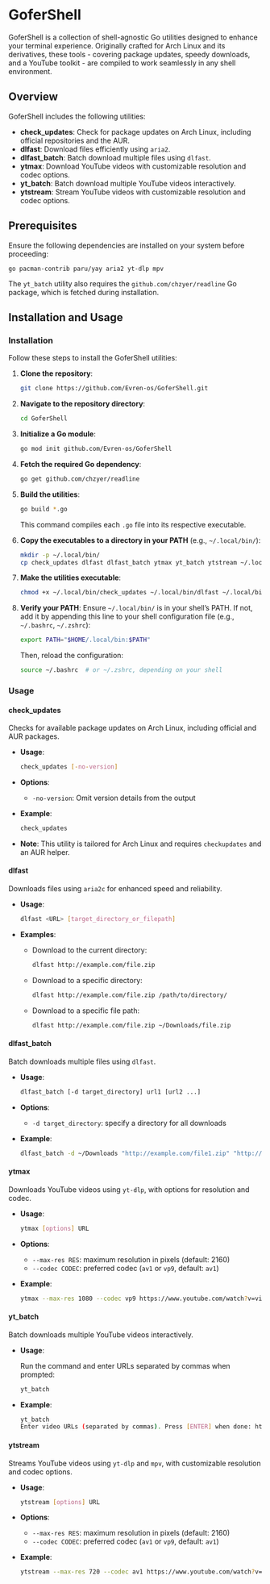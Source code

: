 # GoferShell

GoferShell is a collection of shell-agnostic Go utilities designed to enhance your terminal experience. Originally crafted for Arch Linux and its derivatives, these tools - covering package updates, speedy downloads, and a YouTube toolkit - are compiled to work seamlessly in any shell environment.

## Overview

GoferShell includes the following utilities:

- **check_updates**: Check for package updates on Arch Linux, including official repositories and the AUR.
- **dlfast**: Download files efficiently using `aria2`.
- **dlfast_batch**: Batch download multiple files using `dlfast`.
- **ytmax**: Download YouTube videos with customizable resolution and codec options.
- **yt_batch**: Batch download multiple YouTube videos interactively.
- **ytstream**: Stream YouTube videos with customizable resolution and codec options.

## Prerequisites

Ensure the following dependencies are installed on your system before proceeding:

```
go pacman-contrib paru/yay aria2 yt-dlp mpv
```

The `yt_batch` utility also requires the `github.com/chzyer/readline` Go package, which is fetched during installation.

## Installation and Usage

### Installation

Follow these steps to install the GoferShell utilities:

1. **Clone the repository**:

   ```sh
   git clone https://github.com/Evren-os/GoferShell.git
   ```

2. **Navigate to the repository directory**:

   ```sh
   cd GoferShell
   ```

3. **Initialize a Go module**:

   ```sh
   go mod init github.com/Evren-os/GoferShell
   ```

4. **Fetch the required Go dependency**:

   ```sh
   go get github.com/chzyer/readline
   ```

5. **Build the utilities**:

   ```sh
   go build *.go
   ```

   This command compiles each `.go` file into its respective executable.

6. **Copy the executables to a directory in your PATH** (e.g., `~/.local/bin/`):

   ```sh
   mkdir -p ~/.local/bin/
   cp check_updates dlfast dlfast_batch ytmax yt_batch ytstream ~/.local/bin/
   ```

7.  **Make the utilities executable**:

    ```sh
    chmod +x ~/.local/bin/check_updates ~/.local/bin/dlfast ~/.local/bin/dlfast_batch ~/.local/bin/ytmax ~/.local/bin/yt_batch ~/.local/bin/ytstream
    ```
   
8. **Verify your PATH**: Ensure `~/.local/bin/` is in your shell’s PATH. If not, add it by appending this line to your shell configuration file (e.g., `~/.bashrc`, `~/.zshrc`):

   ```sh
   export PATH="$HOME/.local/bin:$PATH"
   ```

   Then, reload the configuration:

   ```sh
   source ~/.bashrc  # or ~/.zshrc, depending on your shell
   ```

### Usage

#### check_updates

Checks for available package updates on Arch Linux, including official and AUR packages.

- **Usage**:

  ```sh
  check_updates [-no-version]
  ```

- **Options**:
  - `-no-version`: Omit version details from the output

- **Example**:

  ```sh
  check_updates
  ```

- **Note**: This utility is tailored for Arch Linux and requires `checkupdates` and an AUR helper.

#### dlfast

Downloads files using `aria2c` for enhanced speed and reliability.

- **Usage**:

  ```sh
  dlfast <URL> [target_directory_or_filepath]
  ```

- **Examples**:
  - Download to the current directory:

    ```sh
    dlfast http://example.com/file.zip
    ```

  - Download to a specific directory:

    ```sh
    dlfast http://example.com/file.zip /path/to/directory/
    ```

  - Download to a specific file path:

    ```sh
    dlfast http://example.com/file.zip ~/Downloads/file.zip
    ```

#### dlfast_batch

Batch downloads multiple files using `dlfast`.

- **Usage**:

  ```sh
  dlfast_batch [-d target_directory] url1 [url2 ...]
  ```

- **Options**:
  - `-d target_directory`: specify a directory for all downloads

- **Example**:

  ```sh
  dlfast_batch -d ~/Downloads "http://example.com/file1.zip" "http://example.com/file2.zip"
  ```

#### ytmax

Downloads YouTube videos using `yt-dlp`, with options for resolution and codec.

- **Usage**:

  ```sh
  ytmax [options] URL
  ```

- **Options**:
  - `--max-res RES`: maximum resolution in pixels (default: 2160)
  - `--codec CODEC`: preferred codec (`av1` or `vp9`, default: `av1`)

- **Example**:

  ```sh
  ytmax --max-res 1080 --codec vp9 https://www.youtube.com/watch?v=video_id
  ```

#### yt_batch

Batch downloads multiple YouTube videos interactively.

- **Usage**:

  Run the command and enter URLs separated by commas when prompted:

  ```sh
  yt_batch
  ```

- **Example**:

  ```sh
  yt_batch
  Enter video URLs (separated by commas). Press [ENTER] when done: https://www.youtube.com/watch?v=video1, https://www.youtube.com/watch?v=video2
  ```

#### ytstream

Streams YouTube videos using `yt-dlp` and `mpv`, with customizable resolution and codec options.

- **Usage**:

  ```sh
  ytstream [options] URL
  ```

- **Options**:
  - `--max-res RES`: maximum resolution in pixels (default: 2160)
  - `--codec CODEC`: preferred codec (`av1` or `vp9`, default: `av1`)

- **Example**:

  ```sh
  ytstream --max-res 720 --codec av1 https://www.youtube.com/watch?v=video_id
  ```
